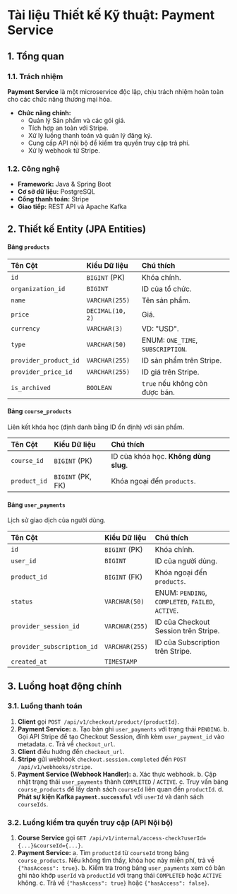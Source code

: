 # Tài liệu Thiết kế Kỹ thuật: Payment Service

## 1. Tổng quan

### 1.1. Trách nhiệm

**Payment Service** là một microservice độc lập, chịu trách nhiệm hoàn toàn cho các chức năng thương mại hóa.

*   **Chức năng chính:**
    *   Quản lý Sản phẩm và các gói giá.
    *   Tích hợp an toàn với Stripe.
    *   Xử lý luồng thanh toán và quản lý đăng ký.
    *   Cung cấp API nội bộ để kiểm tra quyền truy cập trả phí.
    *   Xử lý webhook từ Stripe.

### 1.2. Công nghệ
*   **Framework:** Java & Spring Boot
*   **Cơ sở dữ liệu:** PostgreSQL
*   **Cổng thanh toán:** Stripe
*   **Giao tiếp:** REST API và Apache Kafka

## 2. Thiết kế Entity (JPA Entities)

#### Bảng `products`
| Tên Cột | Kiểu Dữ liệu | Chú thích |
| :--- | :--- | :--- |
| `id` | `BIGINT` (PK) | Khóa chính. |
| `organization_id` | `BIGINT` | ID của tổ chức. |
| `name` | `VARCHAR(255)` | Tên sản phẩm. |
| `price` | `DECIMAL(10, 2)` | Giá. |
| `currency` | `VARCHAR(3)` | VD: "USD". |
| `type` | `VARCHAR(50)` | ENUM: `ONE_TIME`, `SUBSCRIPTION`. |
| `provider_product_id` | `VARCHAR(255)` | ID sản phẩm trên Stripe. |
| `provider_price_id` | `VARCHAR(255)` | ID giá trên Stripe. |
| `is_archived` | `BOOLEAN` | `true` nếu không còn được bán. |

#### Bảng `course_products`
Liên kết khóa học (định danh bằng ID ổn định) với sản phẩm.

| Tên Cột | Kiểu Dữ liệu | Chú thích |
| :--- | :--- | :--- |
| `course_id` | `BIGINT` (PK) | ID của khóa học. **Không dùng slug**. |
| `product_id` | `BIGINT` (PK, FK) | Khóa ngoại đến `products`. |

#### Bảng `user_payments`
Lịch sử giao dịch của người dùng.

| Tên Cột | Kiểu Dữ liệu | Chú thích |
| :--- | :--- | :--- |
| `id` | `BIGINT` (PK) | Khóa chính. |
| `user_id` | `BIGINT` | ID của người dùng. |
| `product_id` | `BIGINT` (FK) | Khóa ngoại đến `products`. |
| `status` | `VARCHAR(50)` | ENUM: `PENDING`, `COMPLETED`, `FAILED`, `ACTIVE`. |
| `provider_session_id` | `VARCHAR(255)` | ID của Checkout Session trên Stripe. |
| `provider_subscription_id` | `VARCHAR(255)` | ID của Subscription trên Stripe. |
| `created_at` | `TIMESTAMP` | |

## 3. Luồng hoạt động chính

### 3.1. Luồng thanh toán
1.  **Client** gọi `POST /api/v1/checkout/product/{productId}`.
2.  **Payment Service:**
    a.  Tạo bản ghi `user_payments` với trạng thái `PENDING`.
    b.  Gọi API Stripe để tạo Checkout Session, đính kèm `user_payment_id` vào metadata.
    c.  Trả về `checkout_url`.
3.  **Client** điều hướng đến `checkout_url`.
4.  **Stripe** gửi webhook `checkout.session.completed` đến `POST /api/v1/webhooks/stripe`.
5.  **Payment Service (Webhook Handler):**
    a.  Xác thực webhook.
    b.  Cập nhật trạng thái `user_payments` thành `COMPLETED` / `ACTIVE`.
    c.  Truy vấn bảng `course_products` để lấy danh sách `courseId` liên quan đến `productId`.
    d.  **Phát sự kiện Kafka `payment.successful`** với `userId` và danh sách `courseIds`.

### 3.2. Luồng kiểm tra quyền truy cập (API Nội bộ)
1.  **Course Service** gọi `GET /api/v1/internal/access-check?userId={...}&courseId={...}`.
2.  **Payment Service:**
    a.  Tìm `productId` từ `courseId` trong bảng `course_products`. Nếu không tìm thấy, khóa học này miễn phí, trả về `{"hasAccess": true}`.
    b.  Kiểm tra trong bảng `user_payments` xem có bản ghi nào khớp `userId` và `productId` với trạng thái `COMPLETED` hoặc `ACTIVE` không.
    c.  Trả về `{"hasAccess": true}` hoặc `{"hasAccess": false}`.